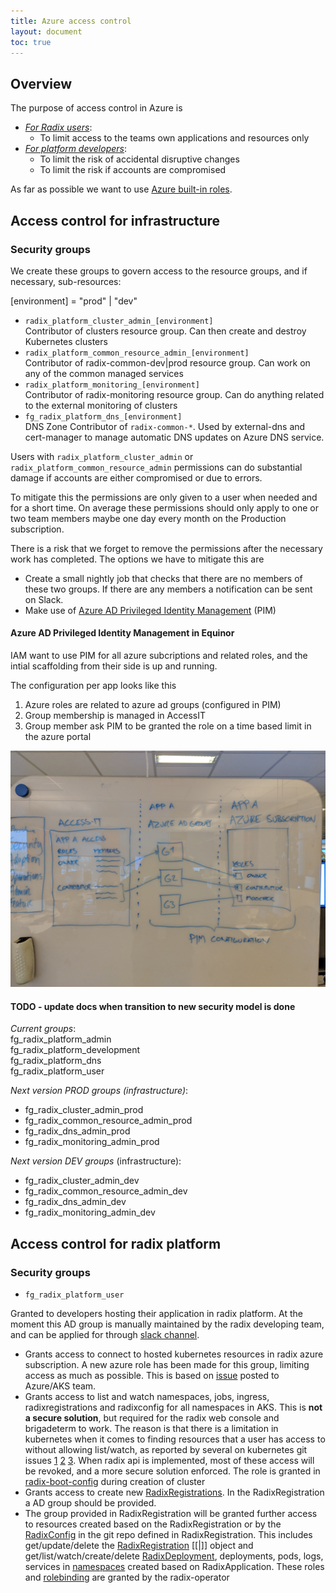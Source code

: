 ```yaml
---
title: Azure access control
layout: document
toc: true
---
```


## Overview

The purpose of access control in Azure is

- [_For Radix users_](#platform):
  - To limit access to the teams own applications and resources only
- [_For platform developers_](#infrastructure):
  - To limit the risk of accidental disruptive changes
  - To limit the risk if accounts are compromised

As far as possible we want to use [Azure built-in roles](https://docs.microsoft.com/en-us/azure/role-based-access-control/built-in-roles).

## Access control for infrastructure <a name="infrastructure"></a>

### Security groups 

We create these groups to govern access to the resource groups, and if necessary, sub-resources:

[environment] = "prod" | "dev"

- `radix_platform_cluster_admin_[environment]`  
  Contributor of clusters resource group. Can then create and destroy Kubernetes clusters
- `radix_platform_common_resource_admin_[environment]`  
  Contributor of radix-common-dev|prod resource group. Can work on any of the common managed services
- `radix_platform_monitoring_[environment]`  
  Contributor of radix-monitoring resource group. Can do anything related to the external monitoring of clusters
- `fg_radix_platform_dns_[environment]`  
  DNS Zone Contributor of `radix-common-*`. Used by external-dns and cert-manager to manage automatic DNS updates on Azure DNS service.

Users with `radix_platform_cluster_admin` or `radix_platform_common_resource_admin` permissions can do substantial damage if accounts are either compromised or due to errors.

To mitigate this the permissions are only given to a user when needed and for a short time. On average these permissions should only apply to one or two team members maybe one day every month on the Production subscription.

There is a risk that we forget to remove the permissions after the necessary work has completed. The options we have to mitigate this are

- Create a small nightly job that checks that there are no members of these two groups. If there are any members a notification can be sent on Slack.
- Make use of [Azure AD Privileged Identity Management](https://docs.microsoft.com/en-us/azure/active-directory/privileged-identity-management/pim-configure) (PIM)

#### Azure AD Privileged Identity Management in Equinor

IAM want to use PIM for all azure subcriptions and related roles, and the intial scaffolding from their side is up and running.

The configuration per app looks like this
1. Azure roles are related to azure ad groups (configured in PIM)
1. Group membership is managed in AccessIT
1. Group member ask PIM to be granted the role on a time based limit in the azure portal

![Azure PIM Equinor](./images/azpim-equinor.jpg)

#### TODO - update docs when transition to new security model is done

_Current groups_:  
fg_radix_platform_admin  
fg_radix_platform_development  
fg_radix_platform_dns  
fg_radix_platform_user  

_Next version PROD groups (infrastructure)_:  

- fg_radix_cluster_admin_prod  
- fg_radix_common_resource_admin_prod  
- fg_radix_dns_admin_prod  
- fg_radix_monitoring_admin_prod  

_Next version DEV groups_ (infrastructure):  

- fg_radix_cluster_admin_dev  
- fg_radix_common_resource_admin_dev  
- fg_radix_dns_admin_dev  
- fg_radix_monitoring_admin_dev  


## Access control for radix platform <a name="platform"></a>

### Security groups

- `fg_radix_platform_user`

Granted to developers hosting their application in radix platform. At the moment this AD group is manually maintained by the radix developing team, and can be applied for through [slack channel](https://equinor.slack.com/messages/CBKM6N2JY/convo/G9M0R6BSB-1535027466.000100/).

- Grants access to connect to hosted kubernetes resources in radix azure subscription. A new azure role has been made for this group, limiting access as much as possible. This is based on [issue](https://github.com/Azure/AKS/issues/413#issuecomment-410334065) posted to Azure/AKS team.  
- Grants access to list and watch namespaces, jobs, ingress, radixregistrations and radixconfig for all namespaces in AKS. This is **not a secure solution**, but required for the radix web console and brigadeterm to work. The reason is that there is a limitation in kubernetes when it comes to finding resources that a user has access to without allowing list/watch, as reported by several on kubernetes git issues [1](https://github.com/kubernetes/community/issues/1486) [2](https://github.com/kubernetes/kubernetes/issues/58262) [3](https://github.com/kubernetes/kubernetes/issues/40403). When radix api is implemented, most of these access will be revoked, and a more secure solution enforced. The role is granted in [radix-boot-config](https://github.com/Statoil/radix-boot-configs/pull/50) during creation of cluster
- Grants access to create new [RadixRegistrations](https://github.com/Statoil/radix-operator/blob/developer/docs/radixregistration.md). In the RadixRegistration a AD group should be provided. 
- The group provided in RadixRegistration will be granted further access to resources created based on the RadixRegistration or by the [RadixConfig](https://github.com/Statoil/radix-operator/blob/developer/docs/radixconfig.md) in the git repo defined in RadixRegistration. This includes get/update/delete the [RadixRegistration](https://github.com/Statoil/radix-operator/blob/developer/pkg/apis/kube/roles.go) [[|]] object and get/list/watch/create/delete [RadixDeployment](https://github.com/Statoil/radix-operator/blob/developer/pkg/apis/kube/roles.go), deployments, pods, logs, services in [namespaces](https://github.com/Statoil/radix-operator/blob/developer/charts/radix-operator/templates/rbac.yaml) created based on RadixApplication. These roles and [rolebinding](https://github.com/Statoil/radix-operator/blob/developer/pkg/apis/kube/rolebinding.go) are granted by the radix-operator
